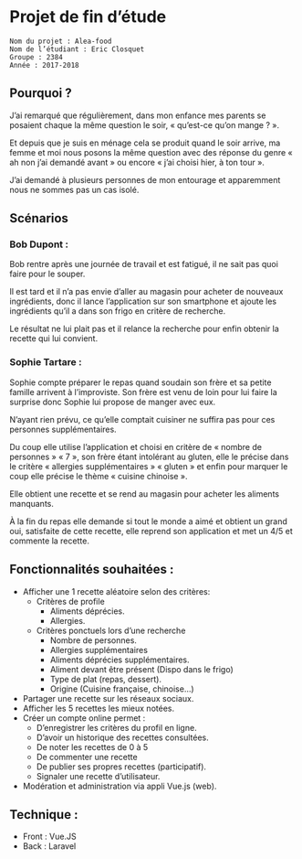 # Projet de fin d’étude

    Nom du projet : Alea-food
    Nom de l’étudiant : Eric Closquet
    Groupe : 2384
    Année : 2017-2018
    
    
## Pourquoi ?

J’ai remarqué que régulièrement, dans mon enfance mes parents se posaient chaque la même question le soir, « qu’est-ce qu’on mange ? ». 

Et depuis que je suis en ménage cela se produit quand le soir arrive, ma femme et moi nous posons la même question avec des réponse du genre « ah non j’ai demandé avant » ou encore « j’ai choisi hier, à ton tour ».

J’ai demandé à plusieurs personnes de mon entourage et apparemment nous ne sommes pas un cas isolé.


## Scénarios

### Bob Dupont :
Bob rentre après une journée de travail et est fatigué, il ne sait pas quoi faire pour le souper.

Il est tard et il n’a pas envie d’aller au magasin pour acheter de nouveaux ingrédients, donc il lance l’application sur son smartphone et ajoute les ingrédients qu’il a dans son frigo en critère de recherche.

Le résultat ne lui plait pas et il relance la recherche pour enfin obtenir la recette qui lui convient.


### Sophie Tartare :
Sophie compte préparer le repas quand soudain son frère et sa petite famille arrivent à l’improviste. Son frère est venu de loin pour lui faire la surprise donc Sophie lui propose de manger avec eux.

N’ayant rien prévu, ce qu’elle comptait cuisiner ne suffira pas pour ces personnes supplémentaires.

Du coup elle utilise l’application et choisi en critère de « nombre de personnes » « 7 », son frère étant intolérant au gluten, elle le précise dans le critère « allergies supplémentaires » « gluten » et enfin pour marquer le coup elle précise le thème « cuisine chinoise ».

Elle obtient une recette et se rend au magasin pour acheter les aliments manquants.

À la fin du repas elle demande si tout le monde a aimé et obtient un grand oui, satisfaite de cette recette, elle reprend son application et met un 4/5 et commente la recette.


## Fonctionnalités souhaitées :
-  Afficher une 1 recette aléatoire selon des critères:
    -  Critères de profile
        -  Aliments déprécies.
        -  Allergies.
    -  Critères ponctuels lors d’une recherche
        -  Nombre de personnes.
        -  Allergies supplémentaires
        -  Aliments déprécies supplémentaires.
        -  Aliment devant être présent (Dispo dans le frigo)
        -  Type de plat (repas, dessert).
        -  Origine (Cuisine française, chinoise…)
-  Partager une recette sur les réseaux sociaux.
-  Afficher les 5 recettes les mieux notées.
-  Créer un compte online permet :
    -  D’enregistrer les critères du profil en ligne.
    -  D’avoir un historique des recettes consultées.
    -  De noter les recettes de 0 à 5
    -  De commenter une recette
    -  De publier ses propres recettes (participatif).
    -  Signaler une recette d’utilisateur.
-  Modération et administration via appli Vue.js (web).


## Technique :
- Front : Vue.JS
- Back : Laravel